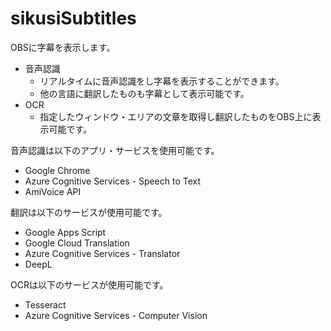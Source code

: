 # sikusiSubtitles
OBSに字幕を表示します。

* 音声認識
  * リアルタイムに音声認識をし字幕を表示することができます。
  * 他の言語に翻訳したものも字幕として表示可能です。
* OCR
  * 指定したウィンドウ・エリアの文章を取得し翻訳したものをOBS上に表示可能です。

音声認識は以下のアプリ・サービスを使用可能です。
* Google Chrome
* Azure Cognitive Services - Speech to Text
* AmiVoice API

翻訳は以下のサービスが使用可能です。
* Google Apps Script
* Google Cloud Translation
* Azure Cognitive Services - Translator
* DeepL

OCRは以下のサービスが使用可能です。
* Tesseract
* Azure Cognitive Services - Computer Vision
